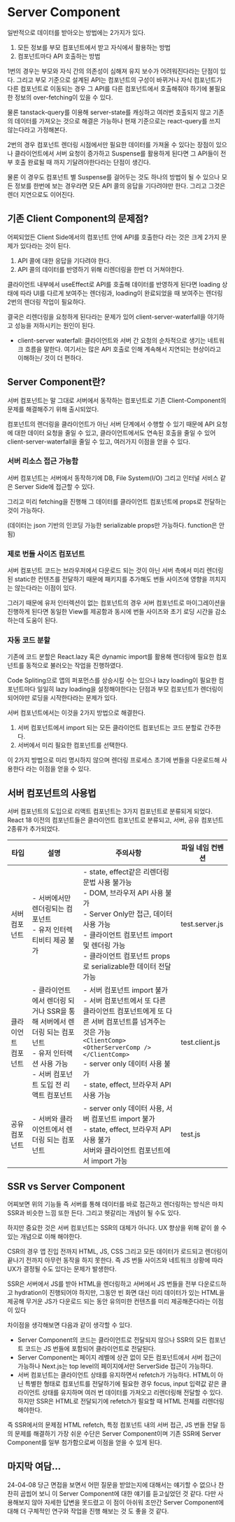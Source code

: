 # Server Component

일반적으로 데이터를 받아오는 방법에는 2가지가 있다.

1. 모든 정보를 부모 컴포넌트에서 받고 자식에서 활용하는 방법
2. 컴포넌트마다 API 호출하는 방법

1번의 경우는 부모와 자식 간의 의존성이 심해져 유지 보수가 어려워진다라는 단점이 있다. 그리고 부모 기준으로 설계된 API는 컴포넌트의 구성이 바뀌거나 자식 컴포넌트가 다른 컴포넌트로 이동되는 경우 그 API를 다른 컴포넌트에서 호출해줘야 하기에 불필요한 정보의 over-fetching이 있을 수 있다.

물론 tanstack-query를 이용해 server-state를 캐싱하고 여러번 호출되지 않고 기존의 데이터를 가져오는 것으로 해결은 가능하나 현재 기준으로는 react-query를 쓰지 않는다라고 가정해본다.

2번의 경우 컴포넌트 렌더링 시점에서만 필요한 데이터를 가져올 수 있다는 장점이 있으나 클라이언트에서 서버 요청이 증가하고 Suspense를 활용하게 된다면 그 API들이 전부 호출 완료될 때 까지 기달려야한다라는 단점이 생긴다.

물론 이 경우도 컴포넌트 별 Suspense를 걸어두는 것도 하나의 방법이 될 수 있으나 모든 정보를 한번에 보는 경우라면 모든 API 콜의 응답을 기다려야만 한다. 그리고 그것은 렌더 지연으로도 이어진다.

## 기존 Client Component의 문제점?

어찌되었든 Client Side에서의 컴포넌트 안에 API를 호출한다 라는 것은 크게 2가지 문제가 있다라는 것이 된다.

1. API 콜에 대한 응답을 기다려야 한다.
2. API 콜의 데이터를 반영하기 위해 리렌더링을 한번 더 거쳐야한다.

클라이언트 내부에서 useEffect로 API를 호출해 데이터를 반영하게 된다면 loading 상태에 따라 UI를 다르게 보여주는 렌더링과, loading이 완료되었을 때 보여주는 렌더링 2번의 렌더링 작업이 필요하다.

결국은 리렌더링을 요청하게 된다라는 문제가 있어 client-server-waterfall을 야기하고 성능을 저하시키는 원인이 된다.

- client-server waterfall: 클라이언트와 서버 간 요청의 순차적으로 생기는 네트워크 흐름을 말한다. 여기서는 많은 API 호출로 인해 계속해서 지연되는 현상이라고 이해하는/ 것이 더 편하다.

## Server Component란?

서버 컴포넌트는 말 그대로 서버에서 동작하는 컴포넌트로 기존 Client-Component의 문제를 해결해주기 위해 출시되었다.

컴포넌트의 렌더링을 클라이언트가 아닌 서버 단계에서 수행할 수 있기 때문에 API 요청에 대한 데이터 요청을 줄일 수 있고, 클라이언트에서도 연속된 호출을 줄일 수 있어 client-server-waterfall을 줄일 수 있고, 여러가지 이점을 얻을 수 있다.

### 서버 리소스 접근 가능함

서버 컴포넌트는 서버에서 동작하기에 DB, File System(I/O) 그리고 인터널 서비스 같은 Server Side에 접근할 수 있다.

그리고 미리 fetching을 진행해 그 데이터를 클라이언트 컴포넌트에 props로 전달하는 것이 가능하다.

(데이터는 json 기반의 인코딩 가능한 serializable props만 가능하다. function은 안됨)

### 제로 번들 사이즈 컴포넌트

서버 컴포넌트 코드는 브라우저에서 다운로드 되는 것이 아닌 서버 측에서 미리 렌더링 된 static한 컨텐츠를 전달하기 때문에 패키지를 추가해도 번들 사이즈에 영향을 끼치지는 않는다라는 이점이 있다.

그러기 때문에 유저 인터렉션이 없는 컴포넌트의 경우 서버 컴포넌트로 마이그레이션을 진행하게 된다면 동일한 View를 제공함과 동시에 번들 사이즈와 초기 로딩 시간을 감소하는데 도움이 된다.

### 자동 코드 분할

기존에 코드 분할은 React.lazy 혹은 dynamic import를 활용해 렌더링에 필요한 컴포넌트를 동적으로 불러오는 작업을 진행하였다.

Code Spliting으로 앱의 퍼포먼스를 상승시킬 수는 있으나 lazy loading이 필요한 컴포넌트마다 일일히 lazy loading을 설정해야한다는 단점과 부모 컴포넌트가 렌더링이 되어야만 로딩을 시작한다라는 문제가 있다.

서버 컴포넌트에서는 이것을 2가지 방법으로 해결한다.

1. 서버 컴포넌트에서 import 되는 모든 클라이언트 컴포넌트는 코드 분할로 간주한다.
2. 서버에서 미리 필요한 컴포넌트를 선택한다.

이 2가지 방법으로 미리 명시하지 않으며 렌더링 프로세스 초기에 번들을 다운로드해 사용한다 라는 이점을 얻을 수 있다.

## 서버 컴포넌트의 사용법

서버 컴포넌트의 도입으로 리액트 컴포넌트는 3가지 컴포넌트로 분류되게 되었다. React 18 이전의 컴포넌트들은 클라이언트 컴포넌트로 분류되고, 서버, 공유 컴포넌트 2종류가 추가되었다.

| 타입                | 설명                                                                                                                                                | 주의사항                                                                                                                                                                                                                                                              | 파일 네임 컨벤션 |
| ------------------- | --------------------------------------------------------------------------------------------------------------------------------------------------- | --------------------------------------------------------------------------------------------------------------------------------------------------------------------------------------------------------------------------------------------------------------------- | ---------------- |
| 서버 컴포넌트       | - 서버에서만 렌더링되는 컴포넌트<br />- 유저 인터렉티비티 제공 불가                                                                                 | - state, effect같은 리렌더링 문법 사용 불가능<br />- DOM, 브라우저 API 사용 불가<br />- Server Only만 접근, 데이터 사용 가능<br />- 클라이언트 컴포넌트 import 및 렌더링 가능<br />- 클라이언트 컴포넌트 props로 serializable한 데이터 전달 가능                      | test.server.js   |
| 클라이언트 컴포넌트 | - 클라이언트에서 렌더링 되거나 SSR을 통해 서버에서 렌더링 되는 컴포넌트<br />- 유저 인터랙션 사용 가능<br />- 서버 컴포넌트 도입 전 리액트 컴포넌트 | - 서버 컴포넌트 import 불가<br />- 서버 컴포넌트에서 또 다른 클라이언트 컴포넌트에게 또 다른 서버 컴포넌트를 넘겨주는 것은 가능<br /> `<ClientComp><OtherServerComp /></ClientComp>`<br />- server only 데이터 사용 불가<br />- state, effect, 브라우저 API 사용 가능 | test.client.js   |
| 공유 컴포넌트       | - 서버와 클라이언트에서 렌더링 되는 컴포넌트                                                                                                        | - server only 데이터 사용, 서버 컴포넌트 import 불가<br />- state, effect, 브라우저 API 사용 불가<br /> 서버와 클라이언트 컴포넌트에서 import 가능                                                                                                                    | test.js          |

## SSR vs Server Component

어찌보면 위의 기능들 즉 서버를 통해 데이터를 바로 접근하고 렌더링하는 방식은 마치 SSR과 비슷한 느낌 또한 든다. 그리고 헷갈리는 개념이 될 수도 있다.

하지만 중요한 것은 서버 컴포넌트는 SSR의 대체가 아니다. UX 향상을 위해 같이 쓸 수 있는 개념으로 이해 해야한다.

CSR의 경우 앱 진입 전까지 HTML, JS, CSS 그리고 모든 데이터가 로드되고 렌더링이 끝나기 전까지 아무런 동작을 하지 못한다. 즉 JS 번들 사이즈와 네트워크 상황에 따라 UX가 결정될 수도 있다는 문제가 발생한다.

SSR은 서버에서 JS를 받아 HTML을 렌더링하고 서버에서 JS 번들을 전부 다운로드하고 hydration이 진행되어야 하지만, 그동안 빈 화면 대신 미리 데이터가 있는 HTML을 제공해 무거운 JS가 다운로드 되는 동안 유의미한 컨텐츠를 미리 제공해준다라는 이점이 있다

차이점을 생각해보면 다음과 같이 생각할 수 있다.

- Server Component의 코드는 클라이언트로 전달되지 않으나 SSR의 모든 컴포넌트 코드는 JS 번들에 포함되어 클라이언트로 전달된다.
- Server Component는 페이지 레벨에 상관 없이 모든 컴포넌트에서 서버 접근이 가능하나 Next.js는 top level의 페이지에서만 ServerSide 접근이 가능하다.
- 서버 컴포넌트는 클라이언트 상태를 유지하면서 refetch가 가능하다. HTML이 아닌 특별한 형태로 컴포넌트를 전달하기에 필요한 경우 focus, input 입력값 같은 클라이언트 상태를 유지하며 여러 번 데이터를 가져오고 리렌더링해 전달할 수 있다. 하지만 SSR은 HTML로 전달되기에 refetch가 필요할 때 HTML 전체를 리렌더링 해야한다.

즉 SSR에서의 문제점 HTML refetch, 특정 컴포넌트 내의 서버 접근, JS 번들 전달 등의 문제를 해결하기 가장 쉬운 수단은 Server Component이며 기존 SSR에 Server Component를 일부 첨가함으로써 이점을 얻을 수 있게 된다.

## 마지막 여담...

24-04-08 당근 면접을 보면서 어떤 질문을 받았는지에 대해서는 얘기할 수 없으나 찬찬히 곱씹어 보니 이 Server Component에 대한 얘기를 듣고싶었던 것 같다. 다만 사용해보지 않아 자세한 답변을 못드렸고 이 점이 아쉬워 조만간 Server Component에 대해 더 구체적인 연구와 작업을 진행 해보는 것 도 좋을 것 같다.
